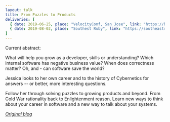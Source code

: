 ```yaml
---
layout: talk
title: From Puzzles to Products
deliveries: [
  { date: 2019-06-25, place: "VelocityConf, San Jose", link: "https://blog.atomist.com/from-puzzles-to-products" },
  { date: 2019-08-02, place: "Southest Ruby", link: "https://southeastruby.com"}
]
---
```


Current abstract:

What will help you grow as a developer, skills or understanding?
Which internal software has negative business value?
When does correctness matter?
Oh, and - can software save the world?

Jessica looks to her own career and to the history of Cybernetics for answers -- or better, more interesting questions.

Follow her through solving puzzles to growing products and beyond. From Cold War rationality back to Enlightenment reason.
Learn new ways to think about your career in software and a new way to talk about your systems.


[*Original blog*](https://blog.atomist.com/from-puzzles-to-products)